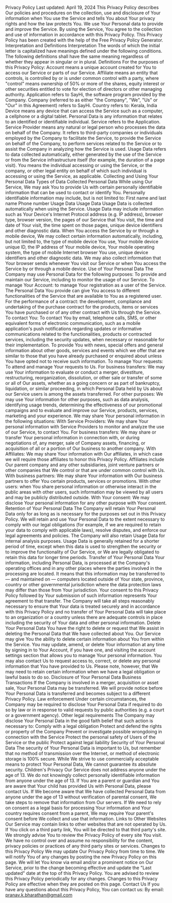 Privacy Policy
Last updated: April 19, 2024
This Privacy Policy describes Our policies and procedures on the collection, use and disclosure of Your information when You use the Service and tells You about Your privacy rights and how the law protects You.
We use Your Personal data to provide and improve the Service. By using the Service, You agree to the collection and use of information in accordance with this Privacy Policy. This Privacy Policy has been created with the help of the
Free Privacy Policy Generator.
Interpretation and Definitions
Interpretation
The words of which the initial letter is capitalized have meanings defined under the following conditions. The following definitions shall have the same meaning regardless of whether they appear in singular or in plural.
Definitions
For the purposes of this Privacy Policy:
Account means a unique account created for You to access our Service or parts of our Service.
Affiliate means an entity that controls, is controlled by or is under common control with a party, where "control" means ownership of 50% or more of the shares, equity interest or other securities entitled to vote for election of
directors or other managing authority.
Application refers to SayHi, the software program provided by the Company.
Company (referred to as either "the Company", "We", "Us" or "Our" in this Agreement) refers to SayHi.
Country refers to: Kerala, India
Device means any device that can access the Service such as a computer, a cellphone or a digital tablet.
Personal Data is any information that relates to an identified or identifiable individual.
Service refers to the Application.
Service Provider means any natural or legal person who processes the data on behalf of the Company. It refers to third-party companies or individuals employed by the Company to facilitate the Service, to provide the Service on
behalf of the Company, to perform services related to the Service or to assist the Company in analyzing how the Service is used.
Usage Data refers to data collected automatically, either generated by the use of the Service or from the Service infrastructure itself (for example, the duration of a page visit).
You means the individual accessing or using the Service, or the company, or other legal entity on behalf of which such individual is accessing or using the Service, as applicable.
Collecting and Using Your Personal Data
Types of Data Collected
Personal Data
While using Our Service, We may ask You to provide Us with certain personally identifiable information that can be used to contact or identify You. Personally identifiable information may include, but is not limited to:
First name and last name
Phone number
Usage Data
Usage Data
Usage Data is collected automatically when using the Service.
Usage Data may include information such as Your Device's Internet Protocol address (e.g. IP address), browser type, browser version, the pages of our Service that You visit, the time and date of Your visit, the time spent on those pages,
unique device identifiers and other diagnostic data.
When You access the Service by or through a mobile device, We may collect certain information automatically, including, but not limited to, the type of mobile device You use, Your mobile device unique ID, the IP address of Your mobile
device, Your mobile operating system, the type of mobile Internet browser You use, unique device identifiers and other diagnostic data.
We may also collect information that Your browser sends whenever You visit our Service or when You access the Service by or through a mobile device.
Use of Your Personal Data
The Company may use Personal Data for the following purposes:
To provide and maintain our Service, including to monitor the usage of our Service.
To manage Your Account: to manage Your registration as a user of the Service. The Personal Data You provide can give You access to different functionalities of the Service that are available to You as a registered user.
For the performance of a contract: the development, compliance and undertaking of the purchase contract for the products, items or services You have purchased or of any other contract with Us through the Service.
To contact You: To contact You by email, telephone calls, SMS, or other equivalent forms of electronic communication, such as a mobile application's push notifications regarding updates or informative communications related to
the functionalities, products or contracted services, including the security updates, when necessary or reasonable for their implementation.
To provide You with news, special offers and general information about other goods, services and events which we offer that are similar to those that you have already purchased or enquired about unless You have opted not to
receive such information.
To manage Your requests: To attend and manage Your requests to Us.
For business transfers: We may use Your information to evaluate or conduct a merger, divestiture, restructuring, reorganization, dissolution, or other sale or transfer of some or all of Our assets, whether as a going concern or as
part of bankruptcy, liquidation, or similar proceeding, in which Personal Data held by Us about our Service users is among the assets transferred.
For other purposes: We may use Your information for other purposes, such as data analysis, identifying usage trends, determining the effectiveness of our promotional campaigns and to evaluate and improve our Service, products,
services, marketing and your experience.
We may share Your personal information in the following situations:
With Service Providers: We may share Your personal information with Service Providers to monitor and analyze the use of our Service, to contact You.
For business transfers: We may share or transfer Your personal information in connection with, or during negotiations of, any merger, sale of Company assets, financing, or acquisition of all or a portion of Our business to another
company.
With Affiliates: We may share Your information with Our affiliates, in which case we will require those affiliates to honor this Privacy Policy. Affiliates include Our parent company and any other subsidiaries, joint venture partners
or other companies that We control or that are under common control with Us.
With business partners: We may share Your information with Our business partners to offer You certain products, services or promotions.
With other users: when You share personal information or otherwise interact in the public areas with other users, such information may be viewed by all users and may be publicly distributed outside.
With Your consent: We may disclose Your personal information for any other purpose with Your consent.
Retention of Your Personal Data
The Company will retain Your Personal Data only for as long as is necessary for the purposes set out in this Privacy Policy. We will retain and use Your Personal Data to the extent necessary to comply with our legal obligations (for
example, if we are required to retain your data to comply with applicable laws), resolve disputes, and enforce our legal agreements and policies.
The Company will also retain Usage Data for internal analysis purposes. Usage Data is generally retained for a shorter period of time, except when this data is used to strengthen the security or to improve the functionality of Our Service,
or We are legally obligated to retain this data for longer time periods.
Transfer of Your Personal Data
Your information, including Personal Data, is processed at the Company's operating offices and in any other places where the parties involved in the processing are located. It means that this information may be transferred to — and
maintained on — computers located outside of Your state, province, country or other governmental jurisdiction where the data protection laws may differ than those from Your jurisdiction.
Your consent to this Privacy Policy followed by Your submission of such information represents Your agreement to that transfer.
The Company will take all steps reasonably necessary to ensure that Your data is treated securely and in accordance with this Privacy Policy and no transfer of Your Personal Data will take place to an organization or a country unless
there are adequate controls in place including the security of Your data and other personal information.
Delete Your Personal Data
You have the right to delete or request that We assist in deleting the Personal Data that We have collected about You.
Our Service may give You the ability to delete certain information about You from within the Service.
You may update, amend, or delete Your information at any time by signing in to Your Account, if you have one, and visiting the account settings section that allows you to manage Your personal information. You may also contact Us to
request access to, correct, or delete any personal information that You have provided to Us.
Please note, however, that We may need to retain certain information when we have a legal obligation or lawful basis to do so.
Disclosure of Your Personal Data
Business Transactions
If the Company is involved in a merger, acquisition or asset sale, Your Personal Data may be transferred. We will provide notice before Your Personal Data is transferred and becomes subject to a different Privacy Policy.
Law enforcement
Under certain circumstances, the Company may be required to disclose Your Personal Data if required to do so by law or in response to valid requests by public authorities (e.g. a court or a government agency).
Other legal requirements
The Company may disclose Your Personal Data in the good faith belief that such action is necessary to:
Comply with a legal obligation
Protect and defend the rights or property of the Company
Prevent or investigate possible wrongdoing in connection with the Service
Protect the personal safety of Users of the Service or the public
Protect against legal liability
Security of Your Personal Data
The security of Your Personal Data is important to Us, but remember that no method of transmission over the Internet, or method of electronic storage is 100% secure. While We strive to use commercially acceptable means to protect
Your Personal Data, We cannot guarantee its absolute security.
Children's Privacy
Our Service does not address anyone under the age of 13. We do not knowingly collect personally identifiable information from anyone under the age of 13. If You are a parent or guardian and You are aware that Your child has provided
Us with Personal Data, please contact Us. If We become aware that We have collected Personal Data from anyone under the age of 13 without verification of parental consent, We take steps to remove that information from Our servers.
If We need to rely on consent as a legal basis for processing Your information and Your country requires consent from a parent, We may require Your parent's consent before We collect and use that information.
Links to Other Websites
Our Service may contain links to other websites that are not operated by Us. If You click on a third party link, You will be directed to that third party's site. We strongly advise You to review the Privacy Policy of every site You visit.
We have no control over and assume no responsibility for the content, privacy policies or practices of any third party sites or services.
Changes to this Privacy Policy
We may update Our Privacy Policy from time to time. We will notify You of any changes by posting the new Privacy Policy on this page.
We will let You know via email and/or a prominent notice on Our Service, prior to the change becoming effective and update the "Last updated" date at the top of this Privacy Policy.
You are advised to review this Privacy Policy periodically for any changes. Changes to this Privacy Policy are effective when they are posted on this page.
Contact Us
If you have any questions about this Privacy Policy, You can contact us:
By email: pranav.k.bharathan@gmail.com